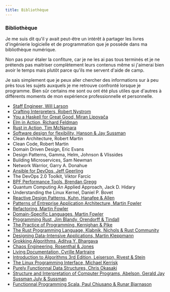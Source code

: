 ```yaml
---
title: Bibliothèque
---
```

### Bibliothèque

Je me suis dit qu'il y avait peut-être un intérêt à partager les livres d'ingénierie
logicielle et de programmation que je possède dans ma bibliothèque numérique.

Non pas pour étaler la confiture, car je ne les ai pas tous terminés et je ne prétends 
pas maitriser complètement leurs contenus même si j'aimerai bien avoir le temps
mais plutôt parce qu'ils me servent d'aide de camp.

Je sais simplement que je peux aller chercher des informations sur à
peu près tous les sujets auxquels je me retrouve confronté lorsque je programme.
Bien sûr certains me sont ou ont été plus utiles que d'autres à différents moments de mon
expérience professionnelle et personnelle.

- [Staff Engineer, Will Larson](https://staffeng.com/book)
- [Crafting Interpreters, Robert Nystrom](https://craftinginterpreters.com/)
- [You a Haskell for Great Good, Miran Lipovača](http://learnyouahaskell.com/)
- [Elm in Action, Richard Feldman](https://www.manning.com/books/elm-in-action)
- [Rust in Action, Tim McNamara](https://www.rustinaction.com/)
- [Software design for flexibility, Hanson & Jay Sussman](https://mitpress.mit.edu/9780262045490/software-design-for-flexibility/)
- Clean Architecture, Robert Martin
- Clean Code, Robert Martin
- Domain Driven Design, Eric Evans
- Design Patterns, Gamma, Helm, Johnson & Vlissides
- Building Microservices, Sam Newman
- Network Warrior, Garry A. Donahue
- [Ansible for DevOps, Jeff Geerling](https://www.ansiblefordevops.com/)
- The DevOps 2.0 Toolkit, Viktor Farcic
- [BPF Performance Tools, Brendan Gregg](https://www.brendangregg.com/bpf-performance-tools-book.html)
- Quantum Computing An Applied Approach, Jack D. Hidary
- Understanding the Linux Kernel, Daniel P. Bovet
- [Reactive Design Patterns, Kuhn, Hanafee & Allen](https://www.manning.com/books/reactive-design-patterns)
- [Patterns of Entreprise Application Architecture, Martin Fowler](https://www.martinfowler.com/books/eaa.html)
- [Refactoring, Martin Fowler](https://martinfowler.com/books/refactoring.html)
- [Domain-Specific Languages, Martin Fowler](https://martinfowler.com/books/dsl.html)
- [Programming Rust, Jim Blandy, Orendorff & Tindall](https://www.oreilly.com/library/view/programming-rust-2nd/9781492052586/)
- [The Practice of Programming, Kernighan & Pike](https://www.cs.princeton.edu/~bwk/tpop.webpage/)
- [The Rust Programming Language, Klabnik, Nichols & Rust Community](https://doc.rust-lang.org/book/)
- [Designing Data-Intensive Applications, Martin Kleppmann](https://dataintensive.net/)
- [Grokking Algorithms, Aditya Y. Bhargava](https://www.manning.com/books/grokking-algorithms)
- [Chaos Engineering, Rosenthal & Jones](https://www.oreilly.com/library/view/chaos-engineering/9781492043850/)
- [Living Documentation, Cyrille Martraire](https://www.oreilly.com/library/view/living-documentation-continuous/9780134689418/)
- [Introduction to Algorithms 3rd Edition, Leiserson, Rivest & Stein](http://mitpress.mit.edu/9780262046305/introduction-to-algorithms/)
- [The Linux Programming Interface, Michael Kerrisk](https://www.oreilly.com/library/view/the-linux-programming/9781593272203/)
- [Purely Functionnal Data Structures, Chris Okasaki](https://www.cambridge.org/core/books/purely-functional-data-structures/0409255DA1B48FA731859AC72E34D494)
- [Structure and Interpretation of Computer Programs, Abelson, Gerald Jay Sussman July & Sussman](https://en.wikipedia.org/wiki/Structure_and_Interpretation_of_Computer_Programs)
- [Functionnal Programming Scala, Paul Chiusano & Runar Bjarnason](https://www.manning.com/books/functional-programming-in-scala)